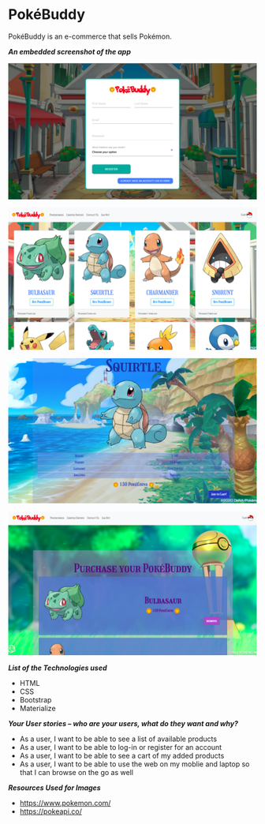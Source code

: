 # PokéBuddy

PokéBuddy is an e-commerce that sells Pokémon. 

***An embedded screenshot of the app***

![registration page](/images/registration.png)

![products page](/images/products.png)

![detail page](/images/detail.png)

![cart page](/images/cart.png)

***List of the Technologies used***
- HTML
- CSS
- Bootstrap
- Materialize

***Your User stories – who are your users, what do they want and why?***

- As a user, I want to be able to see a list of available products
- As a user, I want to be able to log-in or register for an account
- As a user, I want to be able to see a cart of my added products
- As a user, I want to be able to use the web on my moblie and laptop so that I can browse on the go as well

<!-- 
***Descriptions of any Unsolved problems or major hurdles you had to overcome*** -->

***Resources Used for Images***

- https://www.pokemon.com/
- https://pokeapi.co/
